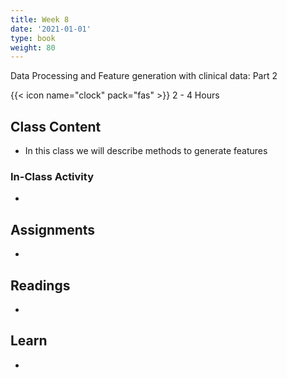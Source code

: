 ```yaml
---
title: Week 8
date: '2021-01-01'
type: book
weight: 80
---
```


Data Processing and Feature generation with clinical data: Part 2

<!--more-->

{{< icon name="clock" pack="fas" >}} 2 - 4 Hours

## Class Content

- In this class we will describe methods to generate features 

### In-Class Activity

- 


## Assignments

- 


## Readings

- 


## Learn

- 
